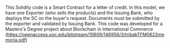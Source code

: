 This Solidity code is a Smart Contract for a letter of credit.
In this model, we have one Exporter (who sells the products) and the Issuing Bank, who deploys the SC on the buyer's request. Documents must be submitted by the exporter and validated by Issuing Bank.
This code was developed for a Masters's Degree project about Blockchain in International Commerce (https://openaccess.uoc.edu/bitstream/10609/146956/3/tribabTFM0622memoria.pdf)
